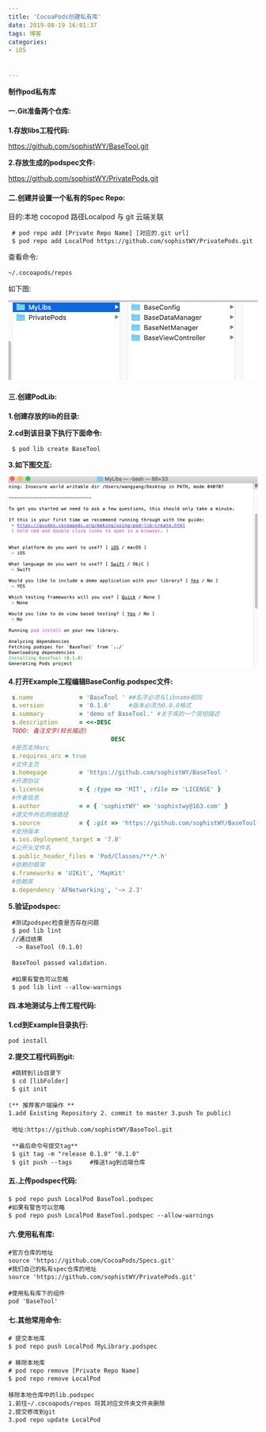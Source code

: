 ```yaml
---
title: 'CocoaPods创建私有库'
date: 2019-08-19 16:01:37
tags: 博客
categories:
- iOS


---
```




**制作pod私有库**

<!-- more -->

#### 一.Git准备两个仓库:

**1.存放libs工程代码:**

https://github.com/sophistWY/BaseTool.git



**2.存放生成的podspec文件:**

https://github.com/sophistWY/PrivatePods.git



#### 二.创建并设置一个私有的Spec Repo:

目的:本地 cocopod 路径Localpod 与 git 云端关联

```
 # pod repo add [Private Repo Name] [对应的.git url]
 $ pod repo add LocalPod https://github.com/sophistWY/PrivatePods.git
```

查看命令:

```
~/.cocoapods/repos
```

如下图:

![](CocoaPods创建私有库/privatePod_1.png)



#### 三.创建PodLib:

**1.创建存放的lib的目录:**

**2.cd到该目录下执行下面命令:**

```
 $ pod lib create BaseTool
```

**3.如下图交互:**

![](CocoaPods创建私有库/privatePod_2.png)

**4.打开Example工程编辑BaseConfig.podspec文件:**

```ruby
 s.name             = 'BaseTool ' ##名字必须与libname相同
 s.version          = '0.1.0'     #版本必须为0.0.0格式
 s.summary          = 'demo of BaseTool.' #关于库的一个简短描述
 s.description      = <<-DESC
 TODO: 备注文字(较长描述)
                             DESC
 #是否支持arc
 s.requires_arc = true
 #文件主页
 s.homepage         = 'https://github.com/sophistWY/BaseTool '
 #开源协议
 s.license          = { :type => 'MIT', :file => 'LICENSE' }
 #作者信息
 s.author           = = { 'sophistWY' => 'sophistwy@163.com' }
 #源文件所在网络路径
 s.source           = { :git => 'https://github.com/sophistWY/BaseTool.git', :tag => s.version.to_s }
 #支持版本
 s.ios.deployment_target = '7.0'
 #公开头文件名
 s.public_header_files = 'Pod/Classes/**/*.h'
 #依赖的框架
 s.frameworks = 'UIKit', 'MapKit'
 #依赖库
 s.dependency 'AFNetworking', '~> 2.3'
```

**5.验证podspec:**

```
 #测试podspec检查是否存在问题
 $ pod lib lint 
 //通过结果
  -> BaseTool (0.1.0)

 BaseTool passed validation.
       
 #如果有警告可以忽略
 $ pod lib lint --allow-warnings 
```



#### 四.本地测试与上传工程代码:

**1.cd到Example目录执行:**

```
pod install
```

**2.提交工程代码到git:**

```
 #跳转到lib目录下
 $ cd [libFolder] 
 $ git init
 
(** 推荐客户端操作 **
1.add Existing Repository 2. commit to master 3.push To public)
 
 地址:https://github.com/sophistWY/BaseTool.git
 
 **最后命令号提交tag**
 $ git tag -m "release 0.1.0" "0.1.0"
 $ git push --tags     #推送tag到远端仓库   
```



#### 五.上传podspec代码:

```
$ pod repo push LocalPod BaseTool.podspec
#如果有警告可以忽略
$ pod repo push LocalPod BaseTool.podspec --allow-warnings 
```



#### 六.使用私有库:

```
#官方仓库的地址
source 'https://github.com/CocoaPods/Specs.git' 
#我们自己的私有spec仓库的地址
source 'https://github.com/sophistWY/PrivatePods.git' 

#使用私有库下的组件
pod 'BaseTool'
```

#### 七.其他常用命令:

```
# 提交本地库
$ pod repo push LocalPod MyLibrary.podspec

# 移除本地库
# pod repo remove [Private Repo Name]
$ pod repo remove LocalPod

移除本地仓库中的lib.podspec
1.前往~/.cocoapods/repos 将其对应文件夹文件夹删除
2.提交修改到git
3.pod repo update LocalPod
```















